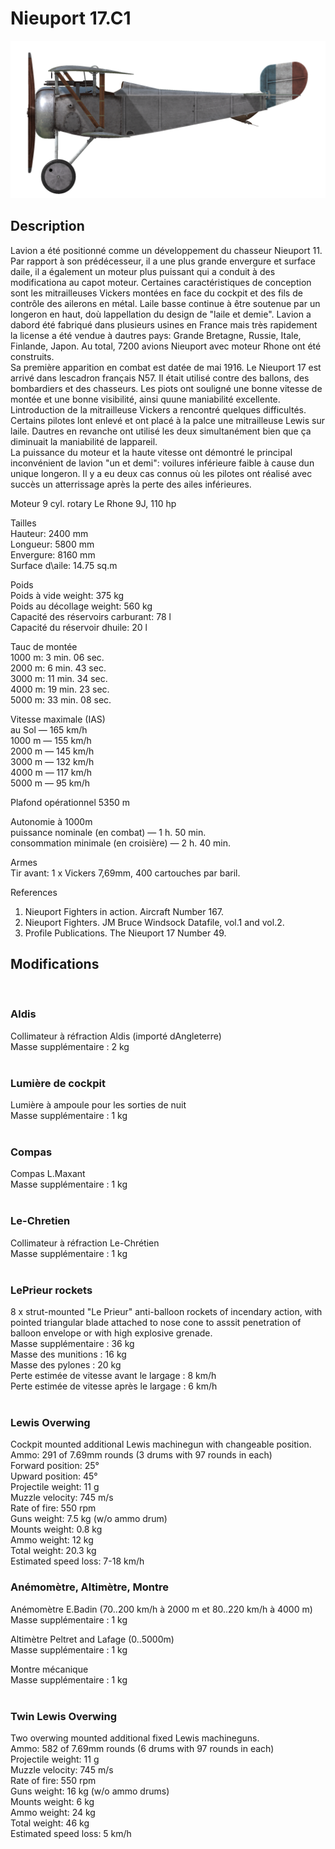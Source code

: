 # Nieuport 17.C1  
  
![nieuport17](../images/nieuport17.png)  
  
## Description  
  
Lavion a été positionné comme un développement du chasseur Nieuport 11. Par rapport à son prédécesseur, il a une plus grande envergure et surface daile, il a également un moteur plus puissant qui a conduit à des modificationa au capot moteur. Certaines caractéristiques de conception sont les mitrailleuses Vickers montées en face du cockpit et des fils de contrôle des ailerons en métal. Laile basse continue à être soutenue par un longeron en haut, doù lappellation du design de  "laile et demie". Lavion a dabord été fabriqué dans plusieurs usines en France mais très rapidement la license a été vendue à dautres pays: Grande Bretagne, Russie, Itale, Finlande, Japon. Au total, 7200 avions Nieuport avec moteur Rhone ont été construits.  
Sa première apparition en combat est datée de mai 1916. Le Nieuport 17 est arrivé dans lescadron français N57. Il était utilisé contre des ballons, des bombardiers et des chasseurs. Les piots ont souligné une bonne vitesse de montée et une bonne visibilité, ainsi quune maniabilité excellente. Lintroduction de la mitrailleuse Vickers a rencontré quelques difficultés. Certains pilotes lont enlevé et ont placé à la palce une mitrailleuse Lewis sur laile. Dautres en revanche ont utilisé les deux simultanément bien que ça diminuait la maniabilité de lappareil.  
La puissance du moteur et la haute vitesse ont démontré le principal inconvénient de lavion "un et demi": voilures inférieure faible à cause dun unique longeron. Il y a eu deux cas connus où les pilotes ont réalisé avec succès un atterrissage après la perte des ailes inférieures.  
  
Moteur 9 cyl. rotary Le Rhone 9J, 110 hp  
  
Tailles  
Hauteur: 2400 mm  
Longueur: 5800 mm  
Envergure: 8160 mm  
Surface d\aile: 14.75 sq.m  
  
Poids  
Poids à vide weight: 375 kg  
Poids au décollage weight: 560 kg  
Capacité des réservoirs carburant: 78 l  
Capacité du réservoir dhuile: 20 l  
  
Tauc de montée  
1000 m:  3 min. 06 sec.  
2000 m:  6 min. 43 sec.  
3000 m: 11 min. 34 sec.  
4000 m: 19 min. 23 sec.  
5000 m: 33 min. 08 sec.  
  
Vitesse maximale (IAS)  
au Sol — 165 km/h  
1000 m — 155 km/h  
2000 m — 145 km/h  
3000 m — 132 km/h  
4000 m — 117 km/h  
5000 m —  95 km/h  
  
Plafond opérationnel 5350 m  
  
Autonomie à 1000m  
puissance nominale (en combat) — 1 h. 50 min.  
consommation minimale (en croisière) — 2 h. 40 min.  
  
Armes  
Tir avant: 1 х Vickers 7,69mm,  400 cartouches par baril.  
  
References  
1) Nieuport Fighters in action. Aircraft Number 167.  
2) Nieuport Fighters. JM Bruce Windsock Datafile, vol.1 and vol.2.  
3) Profile Publications. The Nieuport 17 Number 49.  
  
## Modifications  
  ﻿
  
### Aldis  
  
Collimateur à réfraction Aldis (importé dAngleterre)  
Masse supplémentaire : 2 kg  
  ﻿
  
### Lumière de cockpit  
  
Lumière à ampoule pour les sorties de nuit  
Masse supplémentaire : 1 kg  
  ﻿
  
### Compas  
  
Compas L.Maxant  
Masse supplémentaire : 1 kg  
  ﻿
  
### Le-Chretien  
  
Collimateur à réfraction Le-Chrétien  
Masse supplémentaire : 1 kg  
  ﻿
  
### LePrieur rockets  
  
8 x strut-mounted "Le Prieur" anti-balloon rockets of incendary action, with pointed triangular blade attached to nose cone to asssit penetration of balloon envelope or with high explosive grenade.  
Masse supplémentaire : 36 kg  
Masse des munitions : 16 kg  
Masse des pylones : 20 kg  
Perte estimée de vitesse avant le largage : 8 km/h  
Perte estimée de vitesse après le largage : 6 km/h  
  ﻿
  
### Lewis Overwing  
  
Cockpit mounted additional Lewis machinegun with changeable position.  
Ammo: 291 of 7.69mm rounds (3 drums with 97 rounds in each)  
Forward position: 25°  
Upward position: 45°  
Projectile weight: 11 g  
Muzzle velocity: 745 m/s  
Rate of fire: 550 rpm  
Guns weight: 7.5 kg (w/o ammo drum)  
Mounts weight: 0.8 kg  
Ammo weight: 12 kg  
Total weight: 20.3 kg  
Estimated speed loss: 7-18 km/h  ﻿
  
### Anémomètre, Altimètre, Montre  
  
Anémomètre E.Badin (70..200 km/h à 2000 m et 80..220 km/h à 4000 m)  
Masse supplémentaire : 1 kg  
  
Altimètre Peltret and Lafage (0..5000m)  
Masse supplémentaire : 1 kg  
  
Montre mécanique  
Masse supplémentaire : 1 kg  
  ﻿
  
### Twin Lewis Overwing  
  
Two overwing mounted additional fixed Lewis machineguns.  
Ammo: 582 of 7.69mm rounds (6 drums with 97 rounds in each)  
Projectile weight: 11 g  
Muzzle velocity: 745 m/s  
Rate of fire: 550 rpm  
Guns weight: 16 kg (w/o ammo drums)  
Mounts weight: 6 kg  
Ammo weight: 24 kg  
Total weight: 46 kg  
Estimated speed loss: 5 km/h  